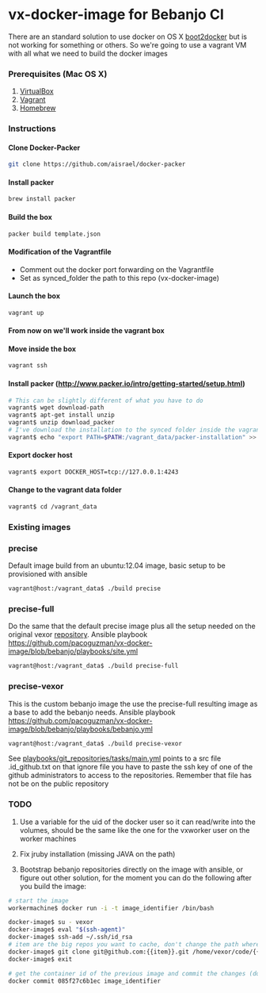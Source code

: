 # vx-docker-image for Bebanjo CI

There are an standard solution to use docker on OS X [boot2docker](https://github.com/boot2docker/boot2docker) but is
not working for something or others. So we're going to use a vagrant VM with all what we need to build the docker images

### Prerequisites (Mac OS X)

1. [VirtualBox](https://www.virtualbox.org/)
2. [Vagrant](http://vagrantup.com/)
3. [Homebrew](http://brew.sh/)

### Instructions

#### Clone Docker-Packer

```sh
git clone https://github.com/aisrael/docker-packer
```

#### Install packer

```sh
brew install packer
```

#### Build the box

```sh
packer build template.json
```

#### Modification of the Vagrantfile

 - Comment out the docker port forwarding on the Vagrantfile
 - Set as synced_folder the path to this repo (vx-docker-image)

#### Launch the box

```sh
vagrant up
```

#### From now on we'll work inside the vagrant box

#### Move inside the box

```sh
vagrant ssh
```

#### Install packer (http://www.packer.io/intro/getting-started/setup.html)

```sh
# This can be slightly different of what you have to do
vagrant$ wget download-path
vagrant$ apt-get install unzip
vagrant$ unzip download_packer
# I've download the installation to the synced folder inside the vagrant VM
vagrant$ echo "export PATH=$PATH:/vagrant_data/packer-installation" >> /home/vagrant/.bash_profile
```

#### Export docker host

```sh
vagrant$ export DOCKER_HOST=tcp://127.0.0.1:4243
```

#### Change to the vagrant data folder

```sh
vagrant$ cd /vagrant_data
```

### Existing images

### precise

Default image build from an ubuntu:12.04 image, basic setup to be provisioned with ansible

```sh
vagrant@host:/vagrant_data$ ./build precise
```

### precise-full

Do the same that the default precise image plus all the setup needed on the original vexor [repository](https://github.com/vexor/vx-docker-image).
Ansible playbook https://github.com/pacoguzman/vx-docker-image/blob/bebanjo/playbooks/site.yml

```sh
vagrant@host:/vagrant_data$ ./build precise-full
```

### precise-vexor

This is the custom bebanjo image the use the precise-full resulting image as a base to add the bebanjo needs.
Ansible playbook https://github.com/pacoguzman/vx-docker-image/blob/bebanjo/playbooks/bebanjo.yml

```sh
vagrant@host:/vagrant_data$ ./build precise-vexor
```

See [playbooks/git_repositories/tasks/main.yml](https://github.com/pacoguzman/vx-docker-image/blob/bebanjo/playbooks/git_repositories/tasks/main.yml) points to a src file .id_github.txt on that ignore file you have to paste
the ssh key of one of the github administrators to access to the repositories. Remember that file has not be on the public repository

### TODO

1. Use a variable for the uid of the docker user so it can read/write into the volumes, should be the same like
  the one for the vxworker user on the worker machines

2. Fix jruby installation (missing JAVA on the path)

3. Bootstrap bebanjo repositories directly on the image with ansible, or figure out other solution, for the moment
you can do the following after you build the image:

```sh
# start the image
workermachine$ docker run -i -t image_identifier /bin/bash

docker-image$ su - vexor
docker-image$ eval "$(ssh-agent)"
docker-image$ ssh-add ~/.ssh/id_rsa
# item are the big repos you want to cache, don't change the path where clone because the worker will use that specific path
docker-image$ git clone git@github.com:{{item}}.git /home/vexor/code/{{item}}
docker-image$ exit

# get the container id of the previous image and commit the changes (don't need to push the changes)
docker commit 085f27c6b1ec image_identifier
```

